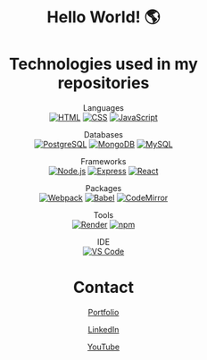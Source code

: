 <div align="center">
  
<h1>Hello World! 🌎</h1>
  
</div>

<div align="center">
<h1>Technologies used in my repositories</h1>
</div>

<div align="center">

Languages
<br>
[![HTML](https://img.shields.io/badge/Language-HTML-E34F26?style=plastic&logo=html5&logoWidth=10&logoColor=E34F26)](https://www.w3schools.com/html/)
[![CSS](https://img.shields.io/badge/Language-CSS-1572B6?style=plastic&logo=css3&logoWidth=10&logoColor=1572B6)](https://www.w3schools.com/css/)
[![JavaScript](https://img.shields.io/badge/Language-js-f7df1e?style=plastic&logo=css3&logoWidth=10&logoColor=f7df15)](https://www.w3schools.com/js/default.asp)

Databases
<br>
[![PostgreSQL](https://img.shields.io/badge/Database-postgreSQL-4169e1?style=plastic&logo=PostgreSQL&logoWidth=10&logoColor=4169e1)](https://www.w3schools.com/postgresql/index.php)
[![MongoDB](https://img.shields.io/badge/Database-MongoDB-47a24b?style=plastic&logo=MongoDB&logoWidth=10&logoColor=47a248)](https://www.w3schools.com/mongodb/index.php)
[![MySQL](https://img.shields.io/badge/Language-MySQL-4479a1?style=plastic&logo=MySQL&logoWidth=10&logoColor=4479a1)](https://www.w3schools.com/mysql/default.asp)

Frameworks
<br>
[![Node.js](https://img.shields.io/badge/Framework-Node.js-5fa04e?style=plastic&logo=Node.js&logoWidth=10&logoColor=5fa04e)](https://nodejs.org/en/)
[![Express](https://img.shields.io/badge/Framework-Express-000000?style=plastic&logo=Express&logoWidth=10&logoColor=000000)](https://expressjs.com/)
[![React](https://img.shields.io/badge/Framework-React-61dafb?style=plastic&logo=React&logoWidth=10&logoColor=61daf8)](https://expressjs.com/)

Packages
<br>
[![Webpack](https://img.shields.io/badge/Package-Webpack-8dd6f9?style=plastic&logo=Webpack&logoWidth=10&logoColor=8dd6f9)](https://webpack.js.org/)
[![Babel](https://img.shields.io/badge/Package-Babel-f9dc3e?style=plastic&logo=Babel&logoWidth=10&logoColor=f9dc3e)](https://babeljs.io/)
[![CodeMirror](https://img.shields.io/badge/Package-CodeMirror-d30707?style=plastic&logo=CodeMirror&logoWidth=10&logoColor=d30707)](https://codemirror.net/)

Tools
<br>
[![Render](https://img.shields.io/badge/Deployment-Render-000000?style=plastic&logo=render&logoWidth=10&logoColor=000000)](https://render.com)
[![npm](https://img.shields.io/badge/Tools-npm-cb3837?style=plastic&logo=npm&logoWidth=10&logoColor=cb3837)](https://www.npmjs.com/)

IDE
<br>
[![VS Code](https://img.shields.io/badge/IDE-VSCode-blue?style=plastic&logo=VisualStudioCode&logoWidth=10&logoColor=blue)](https://code.visualstudio.com/docs)
</div>

<div align="center">
<h1>Contact</h1>

[Portfolio](https://main--uwttn.netlify.app/)

[LinkedIn](https://www.linkedin.com/in/uwttn)

[YouTube](https://www.youtube.com/@Much2think)

</div>

